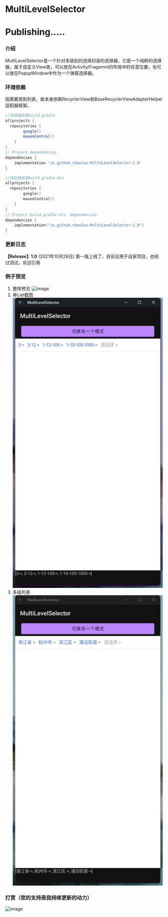 # MultiLevelSelector
# Publishing.....
### 介绍

MultiLevelSelector是一个针对多级别的选择封装的选择器，它是一个纯粹的选择器，属于自定义View故，可以放在Activity/Fragemnt的布局中的任意位置，也可以放在PopupWindow中作为一个弹窗选择器。

### 环境依赖

因需要用到列表，故本身依赖RecyclerView和BaseRecyclerViewAdapterHelper适配器框架。

```groovy
//项目根目录build.gradle
allprojects {
  repositories {
        google()
        mavenCentral()
    }
}
// Project dependencies
dependencies {
    implementation 'io.github.chawloo:MultiLevelSelector:1.0'
}
```

```kotlin
//项目根目录build.gradle.kts
allprojects {
  repositories {
        google()
        mavenCentral()
    }
}
// Project build.gradle.kts  dependencies
dependencies {
    implementation("io.github.chawloo:MultiLevelSelector:1.0")
}
```




### 更新日志

**【Release】1.0** (2021年10月28日)
	第一版上线了，目前应用于自家项目，也经过测试，欢迎引用

### 例子预览
1. 整体预览
![image](https://github.com/ChawLoo/MultiLevelSelector/blob/master/screenshot/%E6%95%B4%E4%BD%93%E6%BC%94%E7%A4%BA.gif)
2. 单List截图
![image](https://github.com/ChawLoo/MultiLevelSelector/blob/master/screenshot/%E4%B8%80%E4%B8%AA%E5%88%97%E8%A1%A8%E5%A4%9A%E7%BA%A7%E9%80%89%E6%8B%A9.png)
3. 多级列表
![image](https://github.com/ChawLoo/MultiLevelSelector/blob/master/screenshot/%E7%9C%81%E5%B8%82%E5%8C%BA%E5%AD%90%E9%9B%86%E6%A8%A1%E5%BC%8F.png)
### 打赏（您的支持是我持续更新的动力）
![image](https://user-images.githubusercontent.com/26214519/139214994-71b782c2-7a42-4e66-8819-364fdb76e420.png)
